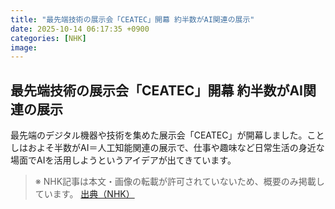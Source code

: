 ```yaml
---
title: "最先端技術の展示会「CEATEC」開幕 約半数がAI関連の展示"
date: 2025-10-14 06:17:35 +0900
categories: [NHK]
image: 
---
```

## 最先端技術の展示会「CEATEC」開幕 約半数がAI関連の展示

最先端のデジタル機器や技術を集めた展示会「CEATEC」が開幕しました。ことしはおよそ半数がAI＝人工知能関連の展示で、仕事や趣味など日常生活の身近な場面でAIを活用しようというアイデアが出てきています。

> ※ NHK記事は本文・画像の転載が許可されていないため、概要のみ掲載しています。
[出典（NHK）](http://www3.nhk.or.jp/news/html/20251014/k10014948901000.html)
